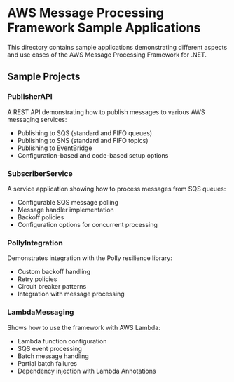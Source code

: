 # AWS Message Processing Framework Sample Applications

This directory contains sample applications demonstrating different aspects and use cases of the AWS Message Processing Framework for .NET.

## Sample Projects

### PublisherAPI
A REST API demonstrating how to publish messages to various AWS messaging services:
- Publishing to SQS (standard and FIFO queues)
- Publishing to SNS (standard and FIFO topics)
- Publishing to EventBridge
- Configuration-based and code-based setup options

### SubscriberService
A service application showing how to process messages from SQS queues:
- Configurable SQS message polling
- Message handler implementation
- Backoff policies
- Configuration options for concurrent processing

### PollyIntegration
Demonstrates integration with the Polly resilience library:
- Custom backoff handling
- Retry policies
- Circuit breaker patterns
- Integration with message processing

### LambdaMessaging
Shows how to use the framework with AWS Lambda:
- Lambda function configuration
- SQS event processing
- Batch message handling
- Partial batch failures
- Dependency injection with Lambda Annotations

